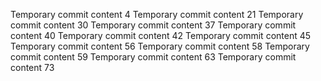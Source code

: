 Temporary commit content 4
Temporary commit content 21
Temporary commit content 30
Temporary commit content 37
Temporary commit content 40
Temporary commit content 42
Temporary commit content 45
Temporary commit content 56
Temporary commit content 58
Temporary commit content 59
Temporary commit content 63
Temporary commit content 73
